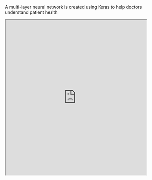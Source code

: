 A multi-layer neural network is created using Keras to help doctors understand patient health 


<iframe src = "https://public.tableau.com/shared/2JDZXYMHQ?:showVizHome=no&:embed=true" width="90%" height="500"></iframe>
